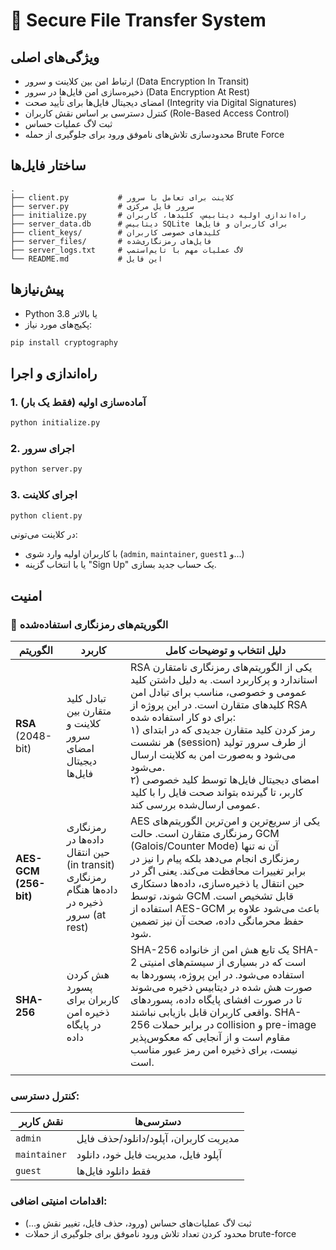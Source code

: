# 🔐 Secure File Transfer System

## ویژگی‌های اصلی

- ارتباط امن بین کلاینت و سرور (Data Encryption In Transit)
- ذخیره‌سازی امن فایل‌ها در سرور (Data Encryption At Rest)
- امضای دیجیتال فایل‌ها برای تأیید صحت (Integrity via Digital Signatures)
- کنترل دسترسی بر اساس نقش کاربران (Role-Based Access Control)
- ثبت لاگ عملیات حساس
- محدودسازی تلاش‌های ناموفق ورود برای جلوگیری از حمله Brute Force

## ساختار فایل‌ها

```plaintext
.
├── client.py           # کلاینت برای تعامل با سرور
├── server.py           # سرور فایل مرکزی
├── initialize.py       # راه‌اندازی اولیه دیتابیس، کلیدها، کاربران
├── server_data.db      # دیتابیس SQLite برای کاربران و فایل‌ها
├── client_keys/        # کلیدهای خصوصی کاربران
├── server_files/       # فایل‌های رمزنگاری‌شده
├── server_logs.txt     # لاگ عملیات مهم با تایم‌استمپ
└── README.md           # این فایل
```

## پیش‌نیازها

- Python 3.8 یا بالاتر
- پکیج‌های مورد نیاز:

```bash
pip install cryptography
```

## راه‌اندازی و اجرا

### 1. آماده‌سازی اولیه (فقط یک بار)

```bash
python initialize.py
```

### 2. اجرای سرور

```bash
python server.py
```

### 3. اجرای کلاینت

```bash
python client.py
```

در کلاینت می‌تونی:

- با کاربران اولیه وارد شوی (`admin`, `maintainer`, `guest1` و...)
- یا با انتخاب گزینه "Sign Up" یک حساب جدید بسازی.

## امنیت

### 🔐 الگوریتم‌های رمزنگاری استفاده‌شده

| الگوریتم              | کاربرد                                                                                         | دلیل انتخاب و توضیحات کامل                                                                                                                                                                                                                                                                                                                                                                                                                    |
| --------------------- | ---------------------------------------------------------------------------------------------- | --------------------------------------------------------------------------------------------------------------------------------------------------------------------------------------------------------------------------------------------------------------------------------------------------------------------------------------------------------------------------------------------------------------------------------------------- |
| **RSA** (2048-bit)    | تبادل کلید متقارن بین کلاینت و سرور<br> امضای دیجیتال فایل‌ها                                  | RSA یکی از الگوریتم‌های رمزنگاری نامتقارن استاندارد و پرکاربرد است. به دلیل داشتن کلید عمومی و خصوصی، مناسب برای تبادل امن کلیدهای متقارن است. در این پروژه از RSA برای دو کار استفاده شده:<br>۱) رمز کردن کلید متقارن جدیدی که در ابتدای هر نشست (session) از طرف سرور تولید می‌شود و به‌صورت امن به کلاینت ارسال می‌شود.<br>۲) امضای دیجیتال فایل‌ها توسط کلید خصوصی کاربر، تا گیرنده بتواند صحت فایل را با کلید عمومی ارسال‌شده بررسی کند. |
| **AES-GCM (256-bit)** | رمزنگاری داده‌ها در حین انتقال (in transit)<br> رمزنگاری داده‌ها هنگام ذخیره در سرور (at rest) | AES یکی از سریع‌ترین و امن‌ترین الگوریتم‌های رمزنگاری متقارن است. حالت GCM (Galois/Counter Mode) آن نه تنها رمزنگاری انجام می‌دهد بلکه پیام را نیز در برابر تغییرات محافظت می‌کند. یعنی اگر در حین انتقال یا ذخیره‌سازی، داده‌ها دستکاری شوند، توسط GCM قابل تشخیص است. استفاده از AES-GCM باعث می‌شود علاوه بر حفظ محرمانگی داده، صحت آن نیز تضمین شود.                                                                                      |
| **SHA-256**           | هش کردن پسورد کاربران برای ذخیره امن در پایگاه داده                                            | SHA-256 یک تابع هش امن از خانواده SHA-2 است که در بسیاری از سیستم‌های امنیتی استفاده می‌شود. در این پروژه، پسوردها به صورت هش شده در دیتابیس ذخیره می‌شوند تا در صورت افشای پایگاه داده، پسوردهای واقعی کاربران قابل بازیابی نباشند. SHA-256 در برابر حملات collision و pre-image مقاوم است و از آنجایی که معکوس‌پذیر نیست، برای ذخیره امن رمز عبور مناسب است.                                                                                |
|  |

### کنترل دسترسی:

| نقش کاربر    | دسترسی‌ها                             |
| ------------ | ------------------------------------- |
| `admin`      | مدیریت کاربران، آپلود/دانلود/حذف فایل |
| `maintainer` | آپلود فایل، مدیریت فایل خود، دانلود   |
| `guest`      | فقط دانلود فایل‌ها                    |

### اقدامات امنیتی اضافی:

- ثبت لاگ عملیات‌های حساس (ورود، حذف فایل، تغییر نقش و...)
- محدود کردن تعداد تلاش ورود ناموفق برای جلوگیری از حملات brute-force
